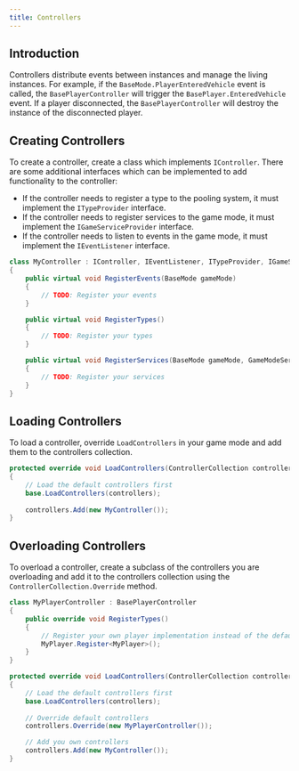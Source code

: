 ```yaml
---
title: Controllers
---
```


Introduction
------------
Controllers distribute events between instances and manage the living instances. For example, if the `BaseMode.PlayerEnteredVehicle` event is called, the `BasePlayerController` will trigger the `BasePlayer.EnteredVehicle` event. If a player disconnected, the `BasePlayerController` will destroy the instance of the disconnected player.

Creating Controllers
--------------------
To create a controller, create a class which implements `IController`. There are some additional interfaces which can be implemented to add functionality to the controller:

- If the controller needs to register a type to the pooling system, it must implement the `ITypeProvider` interface.
- If the controller needs to register services to the game mode, it must  implement the `IGameServiceProvider` interface.
- If the controller needs to listen to events in the game mode, it must implement the `IEventListener` interface.

``` c#
class MyController : IController, IEventListener, ITypeProvider, IGameServiceProvider
{
    public virtual void RegisterEvents(BaseMode gameMode)
    {
        // TODO: Register your events
    }

    public virtual void RegisterTypes()
    {
        // TODO: Register your types
    }

    public virtual void RegisterServices(BaseMode gameMode, GameModeServiceContainer serviceContainer)
    {
        // TODO: Register your services
    }
}
```

Loading Controllers
-------------------
To load a controller, override `LoadControllers` in your game mode and add them to the controllers collection.

``` c#
protected override void LoadControllers(ControllerCollection controllers)
{
    // Load the default controllers first
    base.LoadControllers(controllers);
            
    controllers.Add(new MyController());
}
```

Overloading Controllers
-----------------------
To overload a controller, create a subclass of the controllers you are overloading and add it to the controllers collection using the `ControllerCollection.Override` method.

``` c#
class MyPlayerController : BasePlayerController
{
    public override void RegisterTypes()
    {
        // Register your own player implementation instead of the default.
        MyPlayer.Register<MyPlayer>();
    }
}

protected override void LoadControllers(ControllerCollection controllers)
{
    // Load the default controllers first
    base.LoadControllers(controllers);
    
    // Override default controllers
    controllers.Override(new MyPlayerController());

    // Add you own controllers
    controllers.Add(new MyController());
}
```